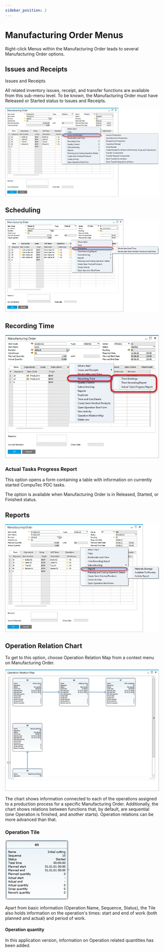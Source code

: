 ```yaml
---
sidebar_position: 2
---
```


# Manufacturing Order Menus

Right-click Menus within the Manufacturing Order leads to several Manufacturing Order options.

## Issues and Receipts

Issues and Receipts

All related inventory issues, receipt, and transfer functions are available from this sub-menu level. To be known, the Manufacturing Order must have Released or Started status to Issues and Receipts.

![Issues and Receipts](./media/manufacturing-order-menus/issues-and-receipts.webp)

## Scheduling

![Scheduling](./media/manufacturing-order-menus/scheduling.webp)

## Recording Time

![Recording Time](./media/manufacturing-order-menus/recording-time.webp)

### Actual Tasks Progress Report

This option opens a form containing a table with information on currently started CompuTec PDC tasks.

The option is available when Manufacturing Order is in Released, Started, or Finished status.

## Reports

![Reports](./media/manufacturing-order-menus/reports.webp)

## Operation Relation Chart

To get to this option, choose Operation Relation Map from a context menu on Manufacturing Order.

![Operation Relation Chart](./media/manufacturing-order-menus/orm.webp)

The chart shows information connected to each of the operations assigned to a production process for a specific Manufacturing Order. Additionally, the chart shows relations between functions that, by default, are sequential (one Operation is finished, and another starts). Operation relations can be more advanced than that.

### Operation Tile

![Operation Tile](./media/manufacturing-order-menus/operation-tile.webp)

Apart from basic information (Operation Name, Sequence, Status), the Tile also holds information on the operation's times: start and end of work (both planned and actual) and period of work.

#### Operation quantity

In this application version, information on Operation related quantities has been added.
